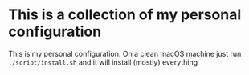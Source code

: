 # This is a collection of my personal configuration

This is my personal configuration. On a clean macOS machine just run `./script/install.sh` and it will install (mostly) everything
